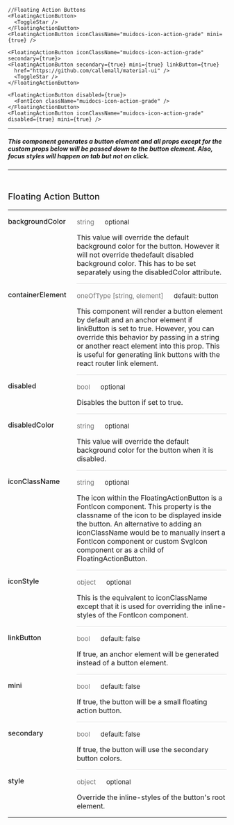 ```
//Floating Action Buttons
<FloatingActionButton>
  <ToggleStar />
</FloatingActionButton>
<FloatingActionButton iconClassName="muidocs-icon-action-grade" mini={true} />

<FloatingActionButton iconClassName="muidocs-icon-action-grade" secondary={true}>
<FloatingActionButton secondary={true} mini={true} linkButton={true}
  href="https://github.com/callemall/material-ui" />
  <ToggleStar />
</FloatingActionButton>

<FloatingActionButton disabled={true}>
  <FontIcon className="muidocs-icon-action-grade" />
</FloatingActionButton>
<FloatingActionButton iconClassName="muidocs-icon-action-grade" disabled={true} mini={true} />
```
----
##### This component generates a button element and all props except for the custom props below will be passed down to the button element. Also, focus styles will happen on tab but not on click.
----
<div data-reactid=".0.$=12:0.0.0.1.2.$2.0.1:3"><div style="font-size:15px;letter-spacing:0px;font-weight:400;line-height:24px;padding-top:0px;margin-bottom:13px;color:rgba(0, 0, 0, 0.87);width:100%;box-sizing:border-box;border-top:none;margin-top:0px;" data-reactid=".0.$=12:0.0.0.1.2.$2.0.1:3.$0"><h3 style="font-size:20px;line-height:28px;padding-top:19px;margin-bottom:13px;letter-spacing:0px;font-weight:500;color:rgba(0, 0, 0, 0.87);box-sizing:border-box;" data-reactid=".0.$=12:0.0.0.1.2.$2.0.1:3.$0.0">Floating Action Button</h3><table style="border-collapse:collapse;border-spacing:0px;box-sizing:border-box;" data-reactid=".0.$=12:0.0.0.1.2.$2.0.1:3.$0.1"><tbody data-reactid=".0.$=12:0.0.0.1.2.$2.0.1:3.$0.1.0"><tr data-reactid=".0.$=12:0.0.0.1.2.$2.0.1:3.$0.1.0.$0"><td style="padding: 16px 24px 16px 0px; vertical-align: top; position: inherit; font-weight: 500; box-sizing: border-box;" data-reactid=".0.$=12:0.0.0.1.2.$2.0.1:3.$0.1.0.$0.0">backgroundColor</td><td style="padding: 16px 0px; vertical-align: top; width: 100%; border-bottom-style: solid; border-bottom-width: 1px; border-bottom-color: rgb(224, 224, 224); box-sizing: border-box;" data-reactid=".0.$=12:0.0.0.1.2.$2.0.1:3.$0.1.0.$0.1"><p style="margin:0px;font-size:15px;letter-spacing:0px;font-weight:400;line-height:24px;padding-top:0px;margin-bottom:13px;color:rgba(0, 0, 0, 0.87);width:100%;box-sizing:border-box;" data-reactid=".0.$=12:0.0.0.1.2.$2.0.1:3.$0.1.0.$0.1.0"><span style="color:rgba(0, 0, 0, 0.54);padding-right:24px;box-sizing:border-box;" data-reactid=".0.$=12:0.0.0.1.2.$2.0.1:3.$0.1.0.$0.1.0.0">string</span><span data-reactid=".0.$=12:0.0.0.1.2.$2.0.1:3.$0.1.0.$0.1.0.1">optional</span></p><p style="margin:0px;box-sizing:border-box;" data-reactid=".0.$=12:0.0.0.1.2.$2.0.1:3.$0.1.0.$0.1.1">This value will override the default background color for the button. However it will not override thedefault disabled background color. This has to be set separately using the disabledColor attribute.</p></td></tr><tr data-reactid=".0.$=12:0.0.0.1.2.$2.0.1:3.$0.1.0.$1"><td style="padding: 16px 24px 16px 0px; vertical-align: top; position: inherit; font-weight: 500; box-sizing: border-box;" data-reactid=".0.$=12:0.0.0.1.2.$2.0.1:3.$0.1.0.$1.0">containerElement</td><td style="padding: 16px 0px; vertical-align: top; width: 100%; border-bottom-style: solid; border-bottom-width: 1px; border-bottom-color: rgb(224, 224, 224); box-sizing: border-box;" data-reactid=".0.$=12:0.0.0.1.2.$2.0.1:3.$0.1.0.$1.1"><p style="margin:0px;font-size:15px;letter-spacing:0px;font-weight:400;line-height:24px;padding-top:0px;margin-bottom:13px;color:rgba(0, 0, 0, 0.87);width:100%;box-sizing:border-box;" data-reactid=".0.$=12:0.0.0.1.2.$2.0.1:3.$0.1.0.$1.1.0"><span style="color:rgba(0, 0, 0, 0.54);padding-right:24px;box-sizing:border-box;" data-reactid=".0.$=12:0.0.0.1.2.$2.0.1:3.$0.1.0.$1.1.0.0">oneOfType [string, element]</span><span data-reactid=".0.$=12:0.0.0.1.2.$2.0.1:3.$0.1.0.$1.1.0.1">default: button</span></p><p style="margin:0px;box-sizing:border-box;" data-reactid=".0.$=12:0.0.0.1.2.$2.0.1:3.$0.1.0.$1.1.1">This component will render a button element by default and an anchor element if linkButton is set to true. However, you can override this behavior by passing in a string or another react element into this prop. This is useful for generating link buttons with the react router link element.</p></td></tr><tr data-reactid=".0.$=12:0.0.0.1.2.$2.0.1:3.$0.1.0.$2"><td style="padding: 16px 24px 16px 0px; vertical-align: top; position: inherit; font-weight: 500; box-sizing: border-box;" data-reactid=".0.$=12:0.0.0.1.2.$2.0.1:3.$0.1.0.$2.0">disabled</td><td style="padding: 16px 0px; vertical-align: top; width: 100%; border-bottom-style: solid; border-bottom-width: 1px; border-bottom-color: rgb(224, 224, 224); box-sizing: border-box;" data-reactid=".0.$=12:0.0.0.1.2.$2.0.1:3.$0.1.0.$2.1"><p style="margin:0px;font-size:15px;letter-spacing:0px;font-weight:400;line-height:24px;padding-top:0px;margin-bottom:13px;color:rgba(0, 0, 0, 0.87);width:100%;box-sizing:border-box;" data-reactid=".0.$=12:0.0.0.1.2.$2.0.1:3.$0.1.0.$2.1.0"><span style="color:rgba(0, 0, 0, 0.54);padding-right:24px;box-sizing:border-box;" data-reactid=".0.$=12:0.0.0.1.2.$2.0.1:3.$0.1.0.$2.1.0.0">bool</span><span data-reactid=".0.$=12:0.0.0.1.2.$2.0.1:3.$0.1.0.$2.1.0.1">optional</span></p><p style="margin:0px;box-sizing:border-box;" data-reactid=".0.$=12:0.0.0.1.2.$2.0.1:3.$0.1.0.$2.1.1">Disables the button if set to true.</p></td></tr><tr data-reactid=".0.$=12:0.0.0.1.2.$2.0.1:3.$0.1.0.$3"><td style="padding: 16px 24px 16px 0px; vertical-align: top; position: inherit; font-weight: 500; box-sizing: border-box;" data-reactid=".0.$=12:0.0.0.1.2.$2.0.1:3.$0.1.0.$3.0">disabledColor</td><td style="padding: 16px 0px; vertical-align: top; width: 100%; border-bottom-style: solid; border-bottom-width: 1px; border-bottom-color: rgb(224, 224, 224); box-sizing: border-box;" data-reactid=".0.$=12:0.0.0.1.2.$2.0.1:3.$0.1.0.$3.1"><p style="margin:0px;font-size:15px;letter-spacing:0px;font-weight:400;line-height:24px;padding-top:0px;margin-bottom:13px;color:rgba(0, 0, 0, 0.87);width:100%;box-sizing:border-box;" data-reactid=".0.$=12:0.0.0.1.2.$2.0.1:3.$0.1.0.$3.1.0"><span style="color:rgba(0, 0, 0, 0.54);padding-right:24px;box-sizing:border-box;" data-reactid=".0.$=12:0.0.0.1.2.$2.0.1:3.$0.1.0.$3.1.0.0">string</span><span data-reactid=".0.$=12:0.0.0.1.2.$2.0.1:3.$0.1.0.$3.1.0.1">optional</span></p><p style="margin:0px;box-sizing:border-box;" data-reactid=".0.$=12:0.0.0.1.2.$2.0.1:3.$0.1.0.$3.1.1">This value will override the default background color for the button when it is disabled.</p></td></tr><tr data-reactid=".0.$=12:0.0.0.1.2.$2.0.1:3.$0.1.0.$4"><td style="padding: 16px 24px 16px 0px; vertical-align: top; position: inherit; font-weight: 500; box-sizing: border-box;" data-reactid=".0.$=12:0.0.0.1.2.$2.0.1:3.$0.1.0.$4.0">iconClassName</td><td style="padding: 16px 0px; vertical-align: top; width: 100%; border-bottom-style: solid; border-bottom-width: 1px; border-bottom-color: rgb(224, 224, 224); box-sizing: border-box;" data-reactid=".0.$=12:0.0.0.1.2.$2.0.1:3.$0.1.0.$4.1"><p style="margin:0px;font-size:15px;letter-spacing:0px;font-weight:400;line-height:24px;padding-top:0px;margin-bottom:13px;color:rgba(0, 0, 0, 0.87);width:100%;box-sizing:border-box;" data-reactid=".0.$=12:0.0.0.1.2.$2.0.1:3.$0.1.0.$4.1.0"><span style="color:rgba(0, 0, 0, 0.54);padding-right:24px;box-sizing:border-box;" data-reactid=".0.$=12:0.0.0.1.2.$2.0.1:3.$0.1.0.$4.1.0.0">string</span><span data-reactid=".0.$=12:0.0.0.1.2.$2.0.1:3.$0.1.0.$4.1.0.1">optional</span></p><p style="margin:0px;box-sizing:border-box;" data-reactid=".0.$=12:0.0.0.1.2.$2.0.1:3.$0.1.0.$4.1.1">The icon within the FloatingActionButton is a FontIcon component. This property is the classname of the icon to be displayed inside the button. An alternative to adding an iconClassName would be to manually insert a FontIcon component or custom SvgIcon component or as a child of FloatingActionButton.</p></td></tr><tr data-reactid=".0.$=12:0.0.0.1.2.$2.0.1:3.$0.1.0.$5"><td style="padding: 16px 24px 16px 0px; vertical-align: top; position: inherit; font-weight: 500; box-sizing: border-box;" data-reactid=".0.$=12:0.0.0.1.2.$2.0.1:3.$0.1.0.$5.0">iconStyle</td><td style="padding: 16px 0px; vertical-align: top; width: 100%; border-bottom-style: solid; border-bottom-width: 1px; border-bottom-color: rgb(224, 224, 224); box-sizing: border-box;" data-reactid=".0.$=12:0.0.0.1.2.$2.0.1:3.$0.1.0.$5.1"><p style="margin:0px;font-size:15px;letter-spacing:0px;font-weight:400;line-height:24px;padding-top:0px;margin-bottom:13px;color:rgba(0, 0, 0, 0.87);width:100%;box-sizing:border-box;" data-reactid=".0.$=12:0.0.0.1.2.$2.0.1:3.$0.1.0.$5.1.0"><span style="color:rgba(0, 0, 0, 0.54);padding-right:24px;box-sizing:border-box;" data-reactid=".0.$=12:0.0.0.1.2.$2.0.1:3.$0.1.0.$5.1.0.0">object</span><span data-reactid=".0.$=12:0.0.0.1.2.$2.0.1:3.$0.1.0.$5.1.0.1">optional</span></p><p style="margin:0px;box-sizing:border-box;" data-reactid=".0.$=12:0.0.0.1.2.$2.0.1:3.$0.1.0.$5.1.1">This is the equivalent to iconClassName except that it is used for overriding the inline-styles of the FontIcon component.</p></td></tr><tr data-reactid=".0.$=12:0.0.0.1.2.$2.0.1:3.$0.1.0.$6"><td style="padding: 16px 24px 16px 0px; vertical-align: top; position: inherit; font-weight: 500; box-sizing: border-box;" data-reactid=".0.$=12:0.0.0.1.2.$2.0.1:3.$0.1.0.$6.0">linkButton</td><td style="padding: 16px 0px; vertical-align: top; width: 100%; border-bottom-style: solid; border-bottom-width: 1px; border-bottom-color: rgb(224, 224, 224); box-sizing: border-box;" data-reactid=".0.$=12:0.0.0.1.2.$2.0.1:3.$0.1.0.$6.1"><p style="margin:0px;font-size:15px;letter-spacing:0px;font-weight:400;line-height:24px;padding-top:0px;margin-bottom:13px;color:rgba(0, 0, 0, 0.87);width:100%;box-sizing:border-box;" data-reactid=".0.$=12:0.0.0.1.2.$2.0.1:3.$0.1.0.$6.1.0"><span style="color:rgba(0, 0, 0, 0.54);padding-right:24px;box-sizing:border-box;" data-reactid=".0.$=12:0.0.0.1.2.$2.0.1:3.$0.1.0.$6.1.0.0">bool</span><span data-reactid=".0.$=12:0.0.0.1.2.$2.0.1:3.$0.1.0.$6.1.0.1">default: false</span></p><p style="margin:0px;box-sizing:border-box;" data-reactid=".0.$=12:0.0.0.1.2.$2.0.1:3.$0.1.0.$6.1.1">If true, an anchor element will be generated instead of a button element.</p></td></tr><tr data-reactid=".0.$=12:0.0.0.1.2.$2.0.1:3.$0.1.0.$7"><td style="padding: 16px 24px 16px 0px; vertical-align: top; position: inherit; font-weight: 500; box-sizing: border-box;" data-reactid=".0.$=12:0.0.0.1.2.$2.0.1:3.$0.1.0.$7.0">mini</td><td style="padding: 16px 0px; vertical-align: top; width: 100%; border-bottom-style: solid; border-bottom-width: 1px; border-bottom-color: rgb(224, 224, 224); box-sizing: border-box;" data-reactid=".0.$=12:0.0.0.1.2.$2.0.1:3.$0.1.0.$7.1"><p style="margin:0px;font-size:15px;letter-spacing:0px;font-weight:400;line-height:24px;padding-top:0px;margin-bottom:13px;color:rgba(0, 0, 0, 0.87);width:100%;box-sizing:border-box;" data-reactid=".0.$=12:0.0.0.1.2.$2.0.1:3.$0.1.0.$7.1.0"><span style="color:rgba(0, 0, 0, 0.54);padding-right:24px;box-sizing:border-box;" data-reactid=".0.$=12:0.0.0.1.2.$2.0.1:3.$0.1.0.$7.1.0.0">bool</span><span data-reactid=".0.$=12:0.0.0.1.2.$2.0.1:3.$0.1.0.$7.1.0.1">default: false</span></p><p style="margin:0px;box-sizing:border-box;" data-reactid=".0.$=12:0.0.0.1.2.$2.0.1:3.$0.1.0.$7.1.1">If true, the button will be a small floating action button.</p></td></tr><tr data-reactid=".0.$=12:0.0.0.1.2.$2.0.1:3.$0.1.0.$8"><td style="padding: 16px 24px 16px 0px; vertical-align: top; position: inherit; font-weight: 500; box-sizing: border-box;" data-reactid=".0.$=12:0.0.0.1.2.$2.0.1:3.$0.1.0.$8.0">secondary</td><td style="padding: 16px 0px; vertical-align: top; width: 100%; border-bottom-style: solid; border-bottom-width: 1px; border-bottom-color: rgb(224, 224, 224); box-sizing: border-box;" data-reactid=".0.$=12:0.0.0.1.2.$2.0.1:3.$0.1.0.$8.1"><p style="margin:0px;font-size:15px;letter-spacing:0px;font-weight:400;line-height:24px;padding-top:0px;margin-bottom:13px;color:rgba(0, 0, 0, 0.87);width:100%;box-sizing:border-box;" data-reactid=".0.$=12:0.0.0.1.2.$2.0.1:3.$0.1.0.$8.1.0"><span style="color:rgba(0, 0, 0, 0.54);padding-right:24px;box-sizing:border-box;" data-reactid=".0.$=12:0.0.0.1.2.$2.0.1:3.$0.1.0.$8.1.0.0">bool</span><span data-reactid=".0.$=12:0.0.0.1.2.$2.0.1:3.$0.1.0.$8.1.0.1">default: false</span></p><p style="margin:0px;box-sizing:border-box;" data-reactid=".0.$=12:0.0.0.1.2.$2.0.1:3.$0.1.0.$8.1.1">If true, the button will use the secondary button colors.</p></td></tr><tr data-reactid=".0.$=12:0.0.0.1.2.$2.0.1:3.$0.1.0.$9"><td style="padding: 16px 24px 16px 0px; vertical-align: top; position: inherit; font-weight: 500; box-sizing: border-box;" data-reactid=".0.$=12:0.0.0.1.2.$2.0.1:3.$0.1.0.$9.0">style</td><td style="padding: 16px 0px; vertical-align: top; width: 100%; border-bottom-style: none; box-sizing: border-box;" data-reactid=".0.$=12:0.0.0.1.2.$2.0.1:3.$0.1.0.$9.1"><p style="margin:0px;font-size:15px;letter-spacing:0px;font-weight:400;line-height:24px;padding-top:0px;margin-bottom:13px;color:rgba(0, 0, 0, 0.87);width:100%;box-sizing:border-box;" data-reactid=".0.$=12:0.0.0.1.2.$2.0.1:3.$0.1.0.$9.1.0"><span style="color:rgba(0, 0, 0, 0.54);padding-right:24px;box-sizing:border-box;" data-reactid=".0.$=12:0.0.0.1.2.$2.0.1:3.$0.1.0.$9.1.0.0">object</span><span data-reactid=".0.$=12:0.0.0.1.2.$2.0.1:3.$0.1.0.$9.1.0.1">optional</span></p><p style="margin:0px;box-sizing:border-box;" data-reactid=".0.$=12:0.0.0.1.2.$2.0.1:3.$0.1.0.$9.1.1">Override the inline-styles of the button's root element.</p></td></tr></tbody></table></div></div>